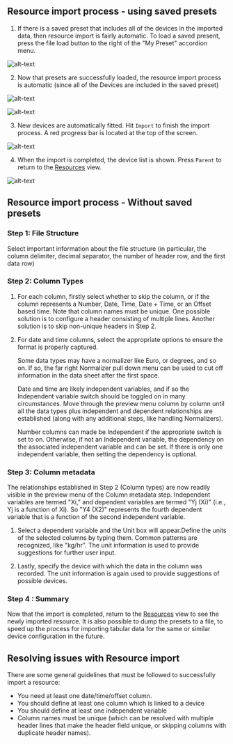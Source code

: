 ## Resource import process - using saved presets

1. If there is a saved preset that includes all of the devices in the imported data, then resource import is fairly automatic. To load a saved present, press the file load button to the right of the "My Preset" accordion menu.

![alt-text](docs/images/ResourceAdd-Step5.png)

2. Now that presets are successfully loaded, the resource import process is automatic (since all of the Devices are included in the saved preset)

![alt-text](docs/images/ResourceAdd-Step6.png)

![alt-text](docs/images/ResourceAdd-Step7.png)

3. New devices are automatically fitted. Hit `Import` to finish the import process. A red progress bar is located at the top of the screen.

![alt-text](docs/images/ResourceAdd-Step8.png)

4. When the import is completed, the device list is shown. Press `Parent` to return to the [Resources](/app/resources) view.

![alt-text](docs/images/ResourceAdd-Step9.png)

## Resource import process - Without saved presets

### Step 1: File Structure

Select important information about the file structure (in particular, the column delimiter, decimal separator, the number of header row, and the first data row)

### Step 2: Column Types

1. For each column, firstly select whether to skip the column, or if the column represents a Number, Date, Time, Date + Time, or an Offset based time. Note that column names must be unique. One possible solution is to configure a header consisting of multiple lines. Another solution is to skip non-unique headers in Step 2.

2. For date and time columns, select the appropriate options to ensure the format is properly captured.

   Some data types may have a normalizer like Euro, or degrees, and so on. If so, the far right Normalizer pull down menu can be used to cut off information in the data sheet after the first space.

   Date and time are likely independent variables, and if so the Independent variable switch should be toggled on in many circumstances. Move through the preview menu column by column until all the data types plus independent and dependent relationships are established (along with any additional steps, like handling Normalizers).

   Number columns can made be Independent if the appropriate switch is set to on. Otherwise, if not an Independent variable, the dependency on the associated independent variable and can be set. If there is only one independent variable, then setting the dependency is optional.

### Step 3: Column metadata

The relationships established in Step 2 (Column types) are now readily visible in the preview menu of the Column metadata step. Independent variables are termed "Xi," and dependent variables are termed "Yj (Xi)" (i.e., Yj is a function of Xi). So "Y4 (X2)" represents the fourth dependent variable that is a function of the second independent variable.

1. Select a dependent variable and the Unit box will appear.Define the units of the selected columns by typing them. Common patterns are recognized, like "kg/hr". The unit information is used to provide suggestions for further user input.

2. Lastly, specify the device with which the data in the column was recorded. The unit information is again used to provide suggestions of possible devices.

### Step 4 : Summary

Now that the import is completed, return to the [Resources](/app/resources) view to see the newly imported resource. It is also possible to dump the presets to a file, to speed up the process for importing tabular data for the same or similar device configuration in the future.

## Resolving issues with Resource import

There are some general guidelines that must be followed to successfully import a resource:

- You need at least one date/time/offset column.
- You should define at least one column which is linked to a device
- You should define at least one independent variable
- Column names must be unique (which can be resolved with multiple header lines that make the header field unique, or skipping columns with duplicate header names).
